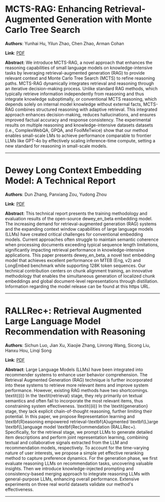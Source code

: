 # MCTS-RAG: Enhancing Retrieval-Augmented Generation with Monte Carlo Tree Search 

**Authors**: Yunhai Hu, Yilun Zhao, Chen Zhao, Arman Cohan  

**Link**: [PDF](https://arxiv.org/pdf/2503.20757)  

**Abstract**: We introduce MCTS-RAG, a novel approach that enhances the reasoning capabilities of small language models on knowledge-intensive tasks by leveraging retrieval-augmented generation (RAG) to provide relevant context and Monte Carlo Tree Search (MCTS) to refine reasoning paths. MCTS-RAG dynamically integrates retrieval and reasoning through an iterative decision-making process. Unlike standard RAG methods, which typically retrieve information independently from reasoning and thus integrate knowledge suboptimally, or conventional MCTS reasoning, which depends solely on internal model knowledge without external facts, MCTS-RAG combines structured reasoning with adaptive retrieval. This integrated approach enhances decision-making, reduces hallucinations, and ensures improved factual accuracy and response consistency. The experimental results on multiple reasoning and knowledge-intensive datasets datasets (i.e., ComplexWebQA, GPQA, and FoolMeTwice) show that our method enables small-scale LMs to achieve performance comparable to frontier LLMs like GPT-4o by effectively scaling inference-time compute, setting a new standard for reasoning in small-scale models. 

---
# Dewey Long Context Embedding Model: A Technical Report 

**Authors**: Dun Zhang, Panxiang Zou, Yudong Zhou  

**Link**: [PDF](https://arxiv.org/pdf/2503.20376)  

**Abstract**: This technical report presents the training methodology and evaluation results of the open-source dewey_en_beta embedding model. The increasing demand for retrieval-augmented generation (RAG) systems and the expanding context window capabilities of large language models (LLMs) have created critical challenges for conventional embedding models. Current approaches often struggle to maintain semantic coherence when processing documents exceeding typical sequence length limitations, significantly impacting retrieval performance in knowledge-intensive applications. This paper presents dewey_en_beta, a novel text embedding model that achieves excellent performance on MTEB (Eng, v2) and LongEmbed benchmark while supporting 128K token sequences. Our technical contribution centers on chunk alignment training, an innovative methodology that enables the simultaneous generation of localized chunk embeddings and global document-level representations through distillation. Information regarding the model release can be found at this https URL. 

---
# RALLRec+: Retrieval Augmented Large Language Model Recommendation with Reasoning 

**Authors**: Sichun Luo, Jian Xu, Xiaojie Zhang, Linrong Wang, Sicong Liu, Hanxu Hou, Linqi Song  

**Link**: [PDF](https://arxiv.org/pdf/2503.20430)  

**Abstract**: Large Language Models (LLMs) have been integrated into recommender systems to enhance user behavior comprehension. The Retrieval Augmented Generation (RAG) technique is further incorporated into these systems to retrieve more relevant items and improve system performance. However, existing RAG methods have two shortcomings. \textit{(i)} In the \textit{retrieval} stage, they rely primarily on textual semantics and often fail to incorporate the most relevant items, thus constraining system effectiveness. \textit{(ii)} In the \textit{generation} stage, they lack explicit chain-of-thought reasoning, further limiting their potential.
In this paper, we propose Representation learning and \textbf{R}easoning empowered retrieval-\textbf{A}ugmented \textbf{L}arge \textbf{L}anguage model \textbf{Rec}ommendation (RALLRec+). Specifically, for the retrieval stage, we prompt LLMs to generate detailed item descriptions and perform joint representation learning, combining textual and collaborative signals extracted from the LLM and recommendation models, respectively. To account for the time-varying nature of user interests, we propose a simple yet effective reranking method to capture preference dynamics. For the generation phase, we first evaluate reasoning LLMs on recommendation tasks, uncovering valuable insights. Then we introduce knowledge-injected prompting and consistency-based merging approach to integrate reasoning LLMs with general-purpose LLMs, enhancing overall performance. Extensive experiments on three real world datasets validate our method's effectiveness. 

---
